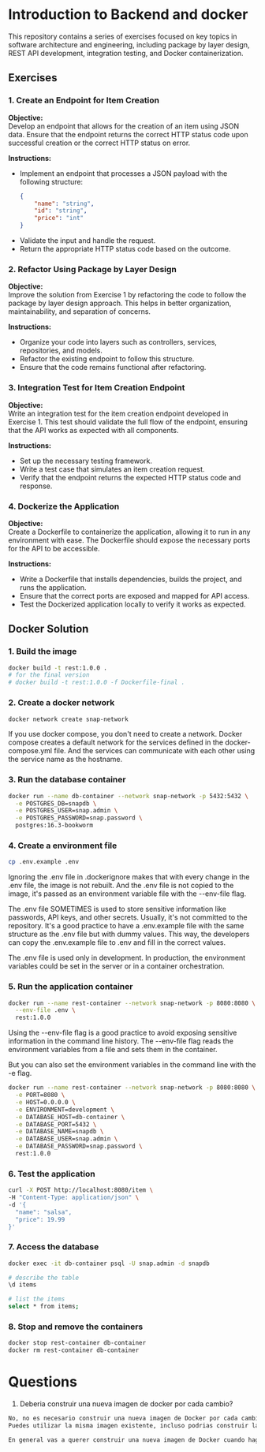# Introduction to Backend and docker

This repository contains a series of exercises focused on key topics in software architecture and engineering, including package by layer design, REST API development, integration testing, and Docker containerization.

## Exercises

### 1. Create an Endpoint for Item Creation

**Objective:**  
Develop an endpoint that allows for the creation of an item using JSON data. Ensure that the endpoint returns the correct HTTP status code upon successful creation or the correct HTTP status on error.

**Instructions:**

-   Implement an endpoint that processes a JSON payload with the following structure:
    ```json
    {
    	"name": "string",
    	"id": "string",
    	"price": "int"
    }
    ```
-   Validate the input and handle the request.
-   Return the appropriate HTTP status code based on the outcome.

### 2. Refactor Using Package by Layer Design

**Objective:**  
Improve the solution from Exercise 1 by refactoring the code to follow the package by layer design approach. This helps in better organization, maintainability, and separation of concerns.

**Instructions:**

-   Organize your code into layers such as controllers, services, repositories, and models.
-   Refactor the existing endpoint to follow this structure.
-   Ensure that the code remains functional after refactoring.

### 3. Integration Test for Item Creation Endpoint

**Objective:**  
Write an integration test for the item creation endpoint developed in Exercise 1. This test should validate the full flow of the endpoint, ensuring that the API works as expected with all components.

**Instructions:**

-   Set up the necessary testing framework.
-   Write a test case that simulates an item creation request.
-   Verify that the endpoint returns the expected HTTP status code and response.

### 4. Dockerize the Application

**Objective:**  
Create a Dockerfile to containerize the application, allowing it to run in any environment with ease. The Dockerfile should expose the necessary ports for the API to be accessible.

**Instructions:**

-   Write a Dockerfile that installs dependencies, builds the project, and runs the application.
-   Ensure that the correct ports are exposed and mapped for API access.
-   Test the Dockerized application locally to verify it works as expected.

## Docker Solution

### 1. Build the image

```bash
docker build -t rest:1.0.0 .
# for the final version
# docker build -t rest:1.0.0 -f Dockerfile-final .
```

### 2. Create a docker network

```bash
docker network create snap-network
```

If you use docker compose, you don't need to create a network. Docker compose creates a default network for the services defined in the docker-compose.yml file. And the services can communicate with each other using the service name as the hostname.

### 3. Run the database container

```bash
docker run --name db-container --network snap-network -p 5432:5432 \
  -e POSTGRES_DB=snapdb \
  -e POSTGRES_USER=snap.admin \
  -e POSTGRES_PASSWORD=snap.password \
  postgres:16.3-bookworm
```

### 4. Create a environment file

```bash
cp .env.example .env
```

Ignoring the .env file in .dockerignore makes that with every change in the .env file, the image is not rebuilt. And the .env file is not copied to the image, it's passed as an environment variable file with the --env-file flag.

The .env file SOMETIMES is used to store sensitive information like passwords, API keys, and other secrets. Usually, it's not committed to the repository. It's a good practice to have a .env.example file with the same structure as the .env file but with dummy values. This way, the developers can copy the .env.example file to .env and fill in the correct values.

The .env file is used only in development. In production, the environment variables could be set in the server or in a container orchestration.

### 5. Run the application container

```bash
docker run --name rest-container --network snap-network -p 8080:8080 \
  --env-file .env \
  rest:1.0.0
```

Using the --env-file flag is a good practice to avoid exposing sensitive information in the command line history. The --env-file flag reads the environment variables from a file and sets them in the container.

But you can also set the environment variables in the command line with the -e flag.

```bash
docker run --name rest-container --network snap-network -p 8080:8080 \
  -e PORT=8080 \
  -e HOST=0.0.0.0 \
  -e ENVIRONMENT=development \
  -e DATABASE_HOST=db-container \
  -e DATABASE_PORT=5432 \
  -e DATABASE_NAME=snapdb \
  -e DATABASE_USER=snap.admin \
  -e DATABASE_PASSWORD=snap.password \
  rest:1.0.0
```

### 6. Test the application

```bash
curl -X POST http://localhost:8080/item \
-H "Content-Type: application/json" \
-d '{
  "name": "salsa",
  "price": 19.99
}'
```

### 7. Access the database

```bash
docker exec -it db-container psql -U snap.admin -d snapdb

# describe the table
\d items

# list the items
select * from items;
```

### 8. Stop and remove the containers

```bash
docker stop rest-container db-container
docker rm rest-container db-container
```


# Questions

1. Deberia construir una nueva imagen de docker por cada cambio?

```md
No, no es necesario construir una nueva imagen de Docker por cada cambio.
Puedes utilizar la misma imagen existente, incluso podrias construir la imagen de docker en tu entorno local tageandola con rest:latest para tus pruebas locales.

En general vas a querer construir una nueva imagen de Docker cuando hagas cambios significativos en el codigo o en las dependencias del proyecto y quieres verificar que tu paquete de docker este correctamente funcionando.
```